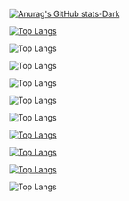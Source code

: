 [![Anurag's GitHub stats-Dark](https://github-readme-stats.vercel.app/api?username=bmp29&show_icons=true&theme=dark#gh-dark-mode-only)](https://github.com/bmp29/github-readme-stats#gh-dark-mode-only)

[![Top Langs](https://github-readme-stats.vercel.app/api/top-langs/?username=bmp29)](https://github.com/bmp29/github-readme-stats)

![Top Langs](https://github-readme-stats.vercel.app/api/top-langs/?username=bmp29&size_weight=0.5&count_weight=0.5)

![Top Langs](https://github-readme-stats.vercel.app/api/top-langs/?username=bmp29&exclude_repo=github-readme-stats,bmp29.github.io)

![Top Langs](https://github-readme-stats.vercel.app/api/top-langs/?username=bmp29&hide=javascript,html)

![Top Langs](https://github-readme-stats.vercel.app/api/top-langs/?username=bmp29&langs_count=8)

![Top Langs](https://github-readme-stats.vercel.app/api/top-langs/?username=bmp29&layout=compact)

[![Top Langs](https://github-readme-stats.vercel.app/api/top-langs/?username=bmp29&layout=donut)](https://github.com/bmp29/github-readme-stats)

[![Top Langs](https://github-readme-stats.vercel.app/api/top-langs/?username=bmp29&layout=donut-vertical)](https://github.com/bmp29/github-readme-stats)

[![Top Langs](https://github-readme-stats.vercel.app/api/top-langs/?username=bmp29&layout=pie)](https://github.com/bmp29/github-readme-stats)

![Top Langs](https://github-readme-stats.vercel.app/api/top-langs/?username=bmp29&hide_progress=true)
